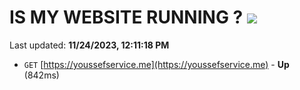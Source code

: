 # IS MY WEBSITE RUNNING ? [![](https://img.shields.io/static/v1?label=Sponsor&message=%E2%9D%A4&logo=GitHub&color=%23fe8e86)](https://github.com/sponsors/<username>)

Last updated: **11/24/2023, 12:11:18 PM**

- `GET` [https://youssefservice.me](https://youssefservice.me) - **Up** (842ms)
